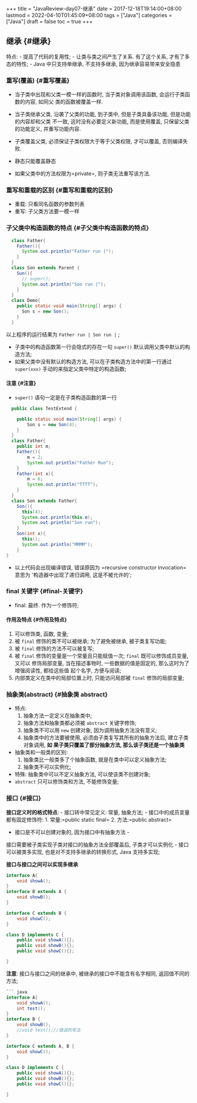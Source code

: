 +++
title = "JavaReview-day07-继承"
date = 2017-12-18T19:14:00+08:00
lastmod = 2022-04-10T01:45:09+08:00
tags = ["Java"]
categories = ["Java"]
draft = false
toc = true
+++

## 继承 {#继承}

特点: - 提高了代码的复用性; - 让类与类之间产生了关系. 有了这个关系,
才有了多态的特性; - Java 中只支持单继承, 不支持多继承,
因为继承容易带来安全隐患


### 重写(覆盖) {#重写覆盖}

-   当子类中出现和父类一模一样的函数时, 当子类对象调用该函数,
    会运行子类函数的内容, 如同父 类的函数被覆盖一样.
-   当子类继承父类, 沿袭了父类的功能, 到子类中, 但是子类具备该功能,
    但是功能的内容却和父类 不一致, 这时没有必要定义新功能, 而是使用覆盖,
    只保留父类的功能定义, 并重写功能内容.

-   子类覆盖父类, 必须保证子类权限大于等于父类权限, 才可以覆盖,
    否则编译失败.
-   静态只能覆盖静态
-   如果父类中的方法权限为=private=, 则子类无法重写该方法.


### 重写和重载的区别 {#重写和重载的区别}

-   重载: 只看同名函数的参数列表
-   重写: 子父类方法要一模一样


### 子父类中构造函数的特点 {#子父类中构造函数的特点}

```java
  class Father{
    Father(){
      System.out.println("Father run |");
    }
  }
  class Son extends Parent {
    Sun(){
      // super();
      System.out.println("Son run |");
    }
  }
  class Demo{
    public static void main(String[] args) {
      Son s = new Son();
    }
  }
```

以上程序的运行结果为 `Father run | Son run |` ;

-   子类中的构造函数第一行会隐式的存在一句 `super()`
    默认调用父类中默认的构造方法;
-   如果父类中没有默认的构造方法, 可以在子类构造方法中的第一行通过
    `super(xxx)` 手动的来指定父类中特定的构造函数;


#### 注意 {#注意}

-   `super()` 语句一定是在子类构造函数的第一行

<!--listend-->

```java
  public class TestExtend {

    public static void main(String[] args) {
        Son s = new Son(4);
    }
  }
  class Father{
    public int m;
    Father(){
        m = 2;
        System.out.println("Father Run");
    }
    Father(int x){
        m = 6;
        System.out.println("TTTT");
    }
  }
  class Son extends Father{
    Son(){
      this(4);
      System.out.println(this.m);
      System.out.println("Son run");
    }
    Son(int x){
      this();
      System.out.println("MMMM");
    }
}
```

-   以上代码会出现编译错误, 错误原因为
    =recursive constructor invocation=意思为 '构造器中出现了递归调用,
    这是不被允许的';


### final 关键字 {#final-关键字}

-   final: 最终. 作为一个修饰符;


#### 作用及特点 {#作用及特点}

1.  可以修饰类, 函数, 变量;
2.  被 `final` 修饰的类不可以被继承; 为了避免被继承, 被子类复写功能;
3.  被 `final` 修饰的方法不可以被复写;
4.  被 `final` 修饰的变量是一个常量且只能赋值一次; `final`
    既可以修饰成员变量, 又可以 修饰局部变量, 当在描述事物时,
    一些数据的值是固定的, 那么这时为了增强阅读性, 都给这些值 起个名字,
    方便与阅读;
5.  内部类定义在类中的局部位置上时, 只能访问局部被 `final`
    修饰的局部变量;


### 抽象类(abstract) {#抽象类 abstract}

-   特点:
    1.  抽象方法一定定义在抽象类中;
    2.  抽象方法和抽象类都必须被 `abstract` 关键字修饰;
    3.  抽象类不可以用 `new` 创建对象, 因为调用抽象方法没有意义;
    4.  抽象类中的方法要被使用, 必须由子类复写其所有的抽象方法后,
        建立子类对象调用, **如 果子类只覆盖了部分抽象方法,
        那么该子类还是一个抽象类**
-   抽象类和一般类的区别:
    1.  抽象类比一般类多了个抽象函数, 就是在类中可以定义抽象方法;
    2.  抽象类不可以实例化;
-   特殊: 抽象类中可以不定义抽象方法, 可以使该类不创建对象;
-   `abstract` 只可以修饰类和方法, 不能修饰变量;


### 接口 {#接口}

**接口定义时的格式特点**: - 接口转中常见定义: 常量, 抽象方法; -
接口中的成员变量都有固定修饰符: 1. 常量:=public static final= 2.
方法:=public abstract=<br />

-   接口是不可以创建对象的, 因为接口中有抽象方法 -

接口需要被子类实现子类对接口的抽象方法全部覆盖后, 子类才可以实例化 -
接口可以被类多实现, 也是对不支持多继承的转换形式, Java 支持多实现;

**接口与接口之间可以实现多继承**

```java
interface A{
    void showA();
}
interface B extends A {
    void showB();
}

interface C extends B {
    void showC();
}

class D implements C {
    public void showA(){};
    public void showB(){};
    public void showC(){};

}
```

**注意**: 接口与接口之间的继承中, 被继承的接口中不能含有名字相同,
返回值不同的方法;

````java
``` java
interface A{
    void showA();
    int test();
}
interface B {
    void showB();
    //void test();//错误的写法
}

interface C extends A, B {
    void showC();
}

class D implements C {
    public void showA(){};
    public void showB(){};
    public void showC(){};

}
````
